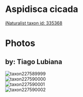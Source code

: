 
Aspidisca cicada
================
  
[iNaturalist taxon id: 335368](https://www.inaturalist.org/taxa/335368)
# Photos

## by: Tiago Lubiana
  
![taxon227589999](https://inaturalist-open-data.s3.amazonaws.com/photos/243912182/medium.jpg)  
![taxon227590000](https://inaturalist-open-data.s3.amazonaws.com/photos/243912173/medium.jpg)  
![taxon227590001](https://inaturalist-open-data.s3.amazonaws.com/photos/243912176/medium.jpg)  
![taxon227590002](https://inaturalist-open-data.s3.amazonaws.com/photos/243912185/medium.jpg)